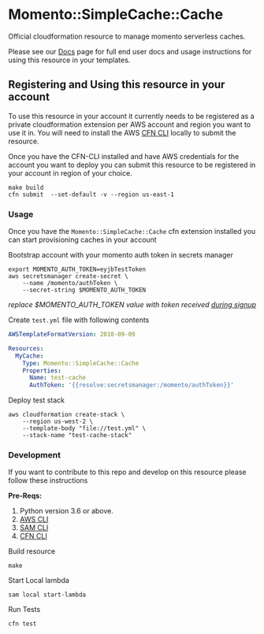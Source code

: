 # Momento::SimpleCache::Cache

Official cloudformation resource to manage momento serverless caches.

Please see our [Docs](docs/README.md) page for full end user docs and usage instructions for using this resource in your templates.

## Registering and Using this resource in your account

To use this resource in your account it currently needs to be registered as a private cloudformation extension 
per AWS account and region you want to use it in. You will need to install the AWS 
[CFN CLI](https://docs.aws.amazon.com/cloudformation-cli/latest/userguide/what-is-cloudformation-cli.html) locally
to submit the resource.


Once you have the CFN-CLI installed and have AWS credentials for the account you want to deploy you can submit this 
resource to be registered in your account in region of your choice.
```
make build
cfn submit  --set-default -v --region us-east-1
```

### Usage

Once you have the `Momento::SimpleCache::Cache` cfn extension installed you can start provisioning caches in your account

Bootstrap account with your momento auth token in secrets manager
```
export MOMENTO_AUTH_TOKEN=eyjbTestToken
aws secretsmanager create-secret \
    --name /momento/authToken \
    --secret-string $MOMENTO_AUTH_TOKEN
```
_replace $MOMENTO_AUTH_TOKEN value with token received [during signup](https://docs.momentohq.com/docs/overview)_

Create `test.yml` file with following contents
```yaml
AWSTemplateFormatVersion: 2010-09-09

Resources:
  MyCache:
    Type: Momento::SimpleCache::Cache
    Properties:
      Name: test-cache
      AuthToken: '{{resolve:secretsmanager:/momento/authToken}}'
```

Deploy test stack

```console
aws cloudformation create-stack \
    --region us-west-2 \
    --template-body "file://test.yml" \
    --stack-name "test-cache-stack"
```


### Development

If you want to contribute to this repo and develop on this resource please follow these instructions

**Pre-Reqs:**
1. Python version 3.6 or above.
2. [AWS CLI](https://aws.amazon.com/cli/)
3. [SAM CLI](https://docs.aws.amazon.com/serverless-application-model/latest/developerguide/serverless-sam-cli-install.html)
4. [CFN CLI](https://docs.aws.amazon.com/cloudformation-cli/latest/userguide/what-is-cloudformation-cli.html)

Build resource
```
make
```

Start Local lambda
```
sam local start-lambda
```

Run Tests
```
cfn test
```
